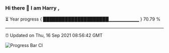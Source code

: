 ### Hi there 👋 I am Harry , 

⏳ Year progress { █████████████████████▁▁▁▁▁▁▁▁▁ } 70.79 %

---

⏰ Updated on Thu, 16 Sep 2021 08:56:42 GMT

![Progress Bar CI](https://github.com/duykhang68/duykhang68/workflows/Progress%20Bar%20CI/badge.svg)
